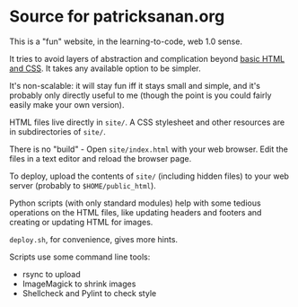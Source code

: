 # Source for patricksanan.org

This is a "fun" website, in the learning-to-code, web 1.0 sense.

It tries to avoid layers of abstraction and complication beyond
[basic HTML and CSS](https://developer.mozilla.org). It takes
any available option to be simpler.

It's non-scalable: it will stay fun iff it stays small and simple,
and it's probably only directly useful to me (though the point is you could
fairly easily make your own version).

HTML files live directly in `site/`. A CSS stylesheet and other
resources are in subdirectories of `site/`.

There is no "build" - Open `site/index.html` with your web browser. Edit the
files in a text editor and reload the browser page.

To deploy, upload the contents of `site/` (including hidden files) to your
web server (probably to `$HOME/public_html`).

Python scripts (with only standard modules) help with some tedious operations
on the HTML files, like updating headers and footers and creating or
updating HTML for images.

`deploy.sh`, for convenience, gives more hints.

Scripts use some command line tools:

* rsync to upload
* ImageMagick to shrink images
* Shellcheck and Pylint to check style
